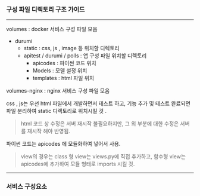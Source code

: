 ### 구성 파일 디렉토리 구조 가이드 

-------

volumes : docker 서비스 구성 파일 모음
- durumi
	- static : css, js , image 등 위치할 디렉토리
	- apitest / durumi / polls : 앱 구성 파일 위치할 디렉토리 
		- apicodes : 파이썬 코드 위치
		- Models : 모델 설정 위치
		- templates : html 파일 위치 

volumes-nginx : nginx 서비스 구성 파일 모음

css , js는 우선 html 파일에서 개발하면서 테스트 하고, 기능 추가 및 테스트 완료되면 파일 분리하여 static 디렉토리로 위치시킬 것 . 
> html 코드 상 수정은 서버 재시작 불필요하지만, 그 외 부분에 대한 수정은 서버를 재시작 해야 반영됨. 

파이썬 코드는 apicodes 에 모듈화하여 넣어서 사용. 
> view의 경우는 class 형 view는 views.py에 직접 추가하고, 함수형 view는 apicodes에 추가하여 모듈 형태로 imports 시킬 것. 



--------
### 서비스 구성요소
